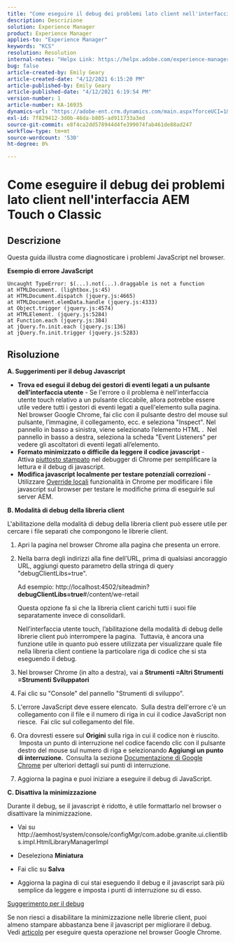 ```yaml
---
title: "Come eseguire il debug dei problemi lato client nell'interfaccia utente AEM Touch o Classic"
description: Descrizione
solution: Experience Manager
product: Experience Manager
applies-to: "Experience Manager"
keywords: "KCS"
resolution: Resolution
internal-notes: "Helpx Link: https://helpx.adobe.com/experience-manager/kb/How-to-debug-javascript-errors-in-AEM.html"
bug: false
article-created-by: Emily Geary
article-created-date: "4/12/2021 6:15:20 PM"
article-published-by: Emily Geary
article-published-date: "4/12/2021 6:19:54 PM"
version-number: 1
article-number: KA-16935
dynamics-url: "https://adobe-ent.crm.dynamics.com/main.aspx?forceUCI=1&pagetype=entityrecord&etn=knowledgearticle&id=2eb50a08-bb9b-eb11-b1ac-000d3a3680d8"
exl-id: 7f829412-3d0b-46da-b805-ad911733a3ed
source-git-commit: e8f4ca2dd578944d4fe399074fab461de88ad247
workflow-type: tm+mt
source-wordcount: '530'
ht-degree: 0%

---
```


# Come eseguire il debug dei problemi lato client nell&#39;interfaccia AEM Touch o Classic

## Descrizione


Questa guida illustra come diagnosticare i problemi JavaScript nel browser.

<b>Esempio di errore JavaScript</b>




```
Uncaught TypeError: $(...).not(...).draggable is not a function
at HTMLDocument. (lightbox.js:45)
at HTMLDocument.dispatch (jquery.js:4665)
at HTMLDocument.elemData.handle (jquery.js:4333)
at Object.trigger (jquery.js:4574)
at HTMLElement. (jquery.js:5284)
at Function.each (jquery.js:384)
at jQuery.fn.init.each (jquery.js:136)
at jQuery.fn.init.trigger (jquery.js:5283)
```



## Risoluzione


<b>A. Suggerimenti per il debug Javascript</b>

- <b>Trova ed esegui il debug dei gestori di eventi legati a un pulsante dell’interfaccia utente</b> - Se l&#39;errore o il problema è nell&#39;interfaccia utente touch relativo a un pulsante cliccabile, allora potrebbe essere utile vedere tutti i gestori di eventi legati a quell&#39;elemento sulla pagina.  Nel browser Google Chrome, fai clic con il pulsante destro del mouse sul pulsante, l’immagine, il collegamento, ecc. e seleziona &quot;Inspect&quot;. Nel pannello in basso a sinistra, viene selezionato l’elemento HTML .  Nel pannello in basso a destra, seleziona la scheda &quot;Event Listeners&quot; per vedere gli ascoltatori di eventi legati all’elemento.
- <b>Formato minimizzato o difficile da leggere il codice javascript</b> - Attiva [piuttosto stampato](https://developers.google.com/web/tools/chrome-devtools/javascript/pretty-print) nel debugger di Chrome per semplificare la lettura e il debug di javascript.
- <b>Modifica javascript localmente per testare potenziali correzioni</b> - Utilizzare [Override locali](https://developers.google.com/web/updates/2018/01/devtools#overrides) funzionalità in Chrome per modificare i file javascript sul browser per testare le modifiche prima di eseguirle sul server AEM.


<b>B. Modalità di debug della libreria client</b>

L&#39;abilitazione della modalità di debug della libreria client può essere utile per cercare i file separati che compongono le librerie client.

1. Apri la pagina nel browser Chrome alla pagina che presenta un errore.
2. Nella barra degli indirizzi alla fine dell’URL, prima di qualsiasi ancoraggio URL, aggiungi questo parametro della stringa di query &quot;debugClientLibs=true&quot;.

   Ad esempio: http://localhost:4502/siteadmin?<b>debugClientLibs=true</b>#/content/we-retail

   Questa opzione fa sì che la libreria client carichi tutti i suoi file separatamente invece di consolidarli.

   Nell’interfaccia utente touch, l’abilitazione della modalità di debug delle librerie client può interrompere la pagina.  Tuttavia, è ancora una funzione utile in quanto può essere utilizzata per visualizzare quale file nella libreria client contiene la particolare riga di codice che si sta eseguendo il debug.
3. Nel browser Chrome (in alto a destra), vai a <b>Strumenti =Altri Strumenti =Strumenti Sviluppatori</b>
4. Fai clic su &quot;Console&quot; del pannello &quot;Strumenti di sviluppo&quot;.
5. L&#39;errore JavaScript deve essere elencato.  Sulla destra dell&#39;errore c&#39;è un collegamento con il file e il numero di riga in cui il codice JavaScript non riesce.  Fai clic sul collegamento del file.
6. Ora dovresti essere sul <b>Origini</b> sulla riga in cui il codice non è riuscito.  Imposta un punto di interruzione nel codice facendo clic con il pulsante destro del mouse sul numero di riga e selezionando <b>Aggiungi un punto di interruzione.  </b>Consulta la sezione [Documentazione di Google Chrome](https://developers.google.com/web/tools/chrome-devtools/javascript/breakpoints) per ulteriori dettagli sui punti di interruzione.
7. Aggiorna la pagina e puoi iniziare a eseguire il debug di JavaScript.


<b>C. Disattiva la minimizzazione</b>

Durante il debug, se il javascript è ridotto, è utile formattarlo nel browser o disattivare la minimizzazione.

- Vai su http://aemhost/system/console/configMgr/com.adobe.granite.ui.clientlibs.impl.HtmlLibraryManagerImpl


- Deseleziona <b>Miniatura</b>


- Fai clic su <b>Salva</b>


- Aggiorna la pagina di cui stai eseguendo il debug e il javascript sarà più semplice da leggere e imposta i punti di interruzione su di esso.


<u>Suggerimento per il debug</u>

Se non riesci a disabilitare la minimizzazione nelle librerie client, puoi almeno stampare abbastanza bene il javascript per migliorare il debug. Vedi [articolo](https://developers.google.com/web/tools/chrome-devtools/javascript/pretty-print) per eseguire questa operazione nel browser Google Chrome.
